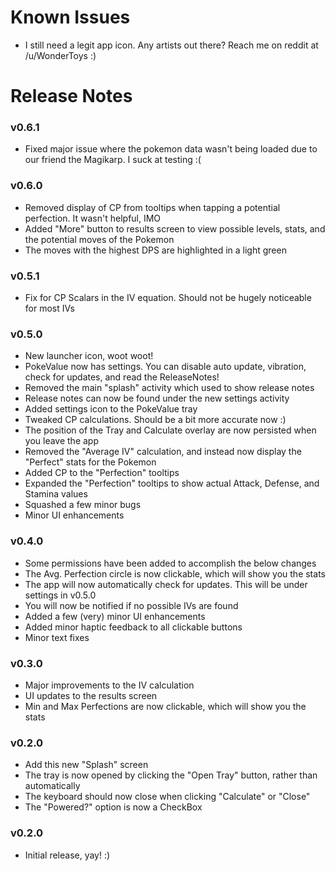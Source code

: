 # Known Issues

- I still need a legit app icon. Any artists out there? Reach me on reddit at /u/WonderToys :)  

# Release Notes

### v0.6.1
- Fixed major issue where the pokemon data wasn't being loaded due to our friend the Magikarp. I suck at testing :(

### v0.6.0
- Removed display of CP from tooltips when tapping a potential perfection. It wasn't helpful, IMO
- Added "More" button to results screen to view possible levels, stats, and the potential moves of the Pokemon
- The moves with the highest DPS are highlighted in a light green

### v0.5.1
- Fix for CP Scalars in the IV equation. Should not be hugely noticeable for most IVs

### v0.5.0
- New launcher icon, woot woot!
- PokeValue now has settings. You can disable auto update, vibration, check for updates, and read the ReleaseNotes!
- Removed the main "splash" activity which used to show release notes
- Release notes can now be found under the new settings activity
- Added settings icon to the PokeValue tray
- Tweaked CP calculations. Should be a bit more accurate now :)
- The position of the Tray and Calculate overlay are now persisted when you leave the app
- Removed the "Average IV" calculation, and instead now display the "Perfect" stats for the Pokemon
- Added CP to the "Perfection" tooltips
- Expanded the "Perfection" tooltips to show actual Attack, Defense, and Stamina values
- Squashed a few minor bugs
- Minor UI enhancements

### v0.4.0
- Some permissions have been added to accomplish the below changes
- The Avg. Perfection circle is now clickable, which will show you the stats
- The app will now automatically check for updates. This will be under settings in v0.5.0
- You will now be notified if no possible IVs are found
- Added a few (very) minor UI enhancements
- Added minor haptic feedback to all clickable buttons
- Minor text fixes

### v0.3.0
- Major improvements to the IV calculation
- UI updates to the results screen
- Min and Max Perfections are now clickable, which will show you the stats

### v0.2.0
- Add this new "Splash" screen
- The tray is now opened by clicking the "Open Tray" button, rather than automatically
- The keyboard should now close when clicking "Calculate" or "Close"
- The "Powered?" option is now a CheckBox

### v0.2.0
- Initial release, yay! :)